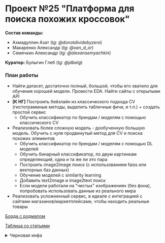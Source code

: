 # Проект №25 "Платформа для поиска похожих кроссовок"

**Состав команды:**

* Ахмадуллин Азат (*tg: @donotdividebyzero*)
* Макаренко Александр (*tg: @xan_d_or*)
* Семячкин Александр (*tg: @alexansemyachkin*)

**Куратор:** Булыгин Глеб (*tg: @jdbelg*)

### План работы

* Найти датасет, достаточно полный, большой, чтобы его хватило для обучения хорошей модели. Провести EDA. Найти сайты с открытыми API
* **[К НГ]** Построить бейзлайн из классического подхода CV (гистограммные методы, выделить табличные фичи, и т.п.) + создать простой сервис
    * Обучить классификатор по брендам / моделям с помощью классического CV
* Реализовать более сложную модель - дообученную большую модель. Обучить с нуля продвинутый метод для CV и поиска похожих элементов
    - Обучить классификатор по брендам / моделям с помощью DL моделей
    - Обучить бинарный классификатор, по двум картинкам определяющий, одна и та же ли это пара
    - Построить image2image поиск (с использованием faiss или векторных баз данных)
    - Обучение моделей с similarity learning
    - Добавить text2image и image2text поиск
    - Если модели работали на "чистых" изображениях (без фона), попробовать использовать данные из реального мира
* Реализовать усложненный сервис, в идеале с интеграцией с сайтами магазинов/маркетплейсами, чтобы находить реальные товары


[Борда с родмапом](https://unidraw.io/app/board/f772739534fb7490192c?allow_guest=true)

[Таблица со статьями](https://docs.google.com/spreadsheets/d/1q_4VS8RM5yxqu5o1Ya2YIPT9pRd370lXfvbp9relDS4/edit?gid=0#gid=0)

<details>
<summary>Черновая инфа</summary>
В данном проекте вам предлагается построить систему поиска похожих кроссовок.
 
Возможные задачи:
- поиск и сбор данных (найти и скачать датасеты / найти и запарсить релевантные сайты, например, stockx)
- EDA

ML задачи:
- Обучить классификатор по брендам / моделям с помощью классического CV

DL:
- Обучить классификатор по брендам / моделям с помощью DL моделей
- Обучить бинарный классификатор, по двум картинкам определяющий, одна и та же ли это пара
- Построить image2image поиск (с использованием faiss или векторных баз данных)
- Обучение моделей с similarity learning
- Добавить text2image и image2text поиск
- Если модели работали на "чистых" изображениях (без фона), попробовать использовать данные из реального мира




MN *2025-10-04*

- Решили пока остановиться только на картинках. Текстовое описание — стретч
- Онлайн интеграция с реальным маркетплейсом занимает важную часть проекта, надо уделить ей много внимания. В нашем случае сервис важнее, чем у других. Заложить время под UX
- Годовой проект — площадка для роста, поэтому рекомендуется сначала пробовать классическое CV, и только потом переходить к предобученным моделям
- Роадмап на ближайшее время:
    - найти сайт с удобной API
    - найти датасет и проверить его качество (актуальность, распределение классов и т.п.)
    - К новому году должно быть готово MVP: простейший бот с интеграцией с сайтом. ML модель пока может быть простой
</details>